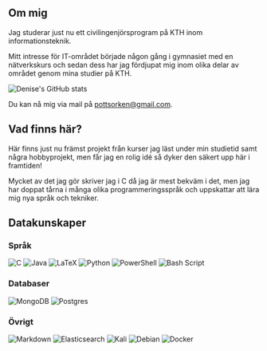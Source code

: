 ## Om mig
Jag studerar just nu ett civilingenjörsprogram på KTH inom informationsteknik.

Mitt intresse för IT-området började någon gång i 
gymnasiet med en nätverkskurs och sedan dess har jag 
fördjupat mig inom olika delar av området 
genom mina studier på KTH. 

![Denise's GitHub stats](https://github-readme-stats.vercel.app/api?username=pottsorken)

Du kan nå mig via mail på pottsorken@gmail.com.

## Vad finns här?
Här finns just nu främst projekt från 
kurser jag läst under min studietid samt några 
hobbyprojekt, men får jag en rolig idé så dyker den säkert upp här i framtiden! 

Mycket av det jag gör skriver jag i C då jag är mest bekväm i det, men jag har doppat tårna i många olika programmeringsspråk och uppskattar att lära mig nya språk och tekniker.

## Datakunskaper

### Språk
![C](https://img.shields.io/badge/c-%2300599C.svg?style=for-the-badge&logo=c&logoColor=white)
![Java](https://img.shields.io/badge/java-%23ED8B00.svg?style=for-the-badge&logo=openjdk&logoColor=white)
![LaTeX](https://img.shields.io/badge/latex-%23008080.svg?style=for-the-badge&logo=latex&logoColor=white)
![Python](https://img.shields.io/badge/python-3670A0?style=for-the-badge&logo=python&logoColor=ffdd54)
![PowerShell](https://img.shields.io/badge/PowerShell-%235391FE.svg?style=for-the-badge&logo=powershell&logoColor=white)
![Bash Script](https://img.shields.io/badge/bash_script-%23121011.svg?style=for-the-badge&logo=gnu-bash&logoColor=white)


### Databaser
![MongoDB](https://img.shields.io/badge/MongoDB-%234ea94b.svg?style=for-the-badge&logo=mongodb&logoColor=white)
![Postgres](https://img.shields.io/badge/postgres-%23316192.svg?style=for-the-badge&logo=postgresql&logoColor=white)

### Övrigt

![Markdown](https://img.shields.io/badge/markdown-%23000000.svg?style=for-the-badge&logo=markdown&logoColor=white)
![Elasticsearch](https://img.shields.io/badge/elasticsearch-%230377CC.svg?style=for-the-badge&logo=elasticsearch&logoColor=white)
![Kali](https://img.shields.io/badge/Kali-268BEE?style=for-the-badge&logo=kalilinux&logoColor=white)
![Debian](https://img.shields.io/badge/Debian-D70A53?style=for-the-badge&logo=debian&logoColor=white)
![Docker](https://img.shields.io/badge/docker-%230db7ed.svg?style=for-the-badge&logo=docker&logoColor=white)
